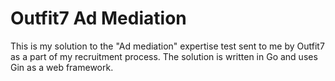 # Outfit7 Ad Mediation

This is my solution to the "Ad mediation" expertise test sent to me by Outfit7 as a part of my recruitment process. The solution is written in Go and uses Gin as a web framework.
